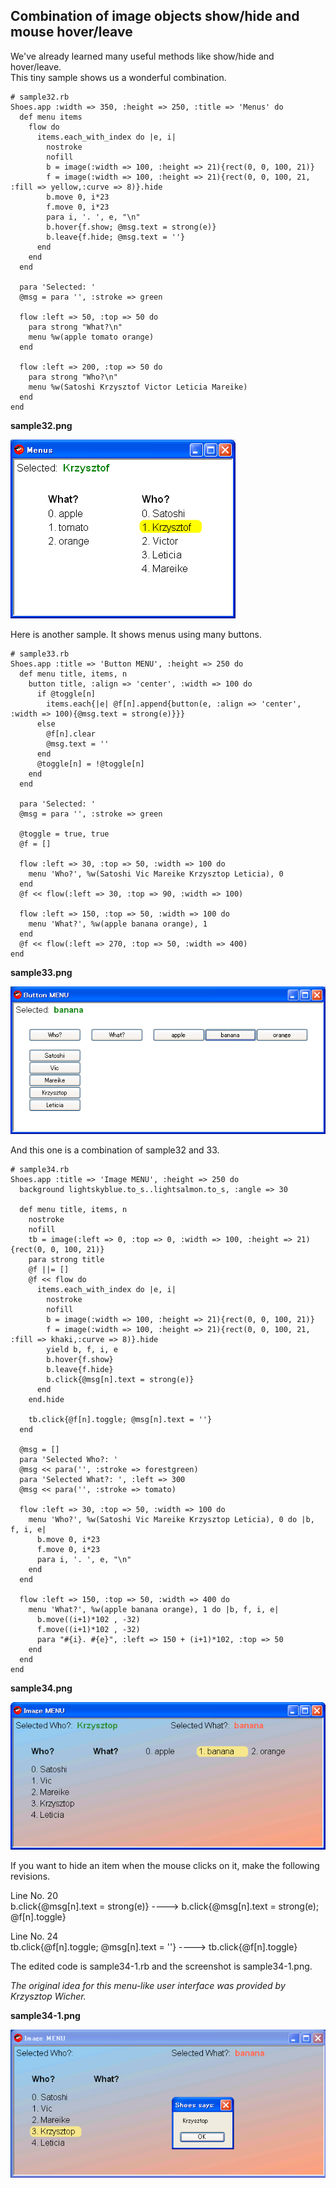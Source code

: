 Combination of image objects show/hide and mouse hover/leave
------------------------------------------------------------

We've already learned many useful methods like show/hide and hover/leave. <br>
This tiny sample shows us a wonderful combination. <br>

	# sample32.rb
	Shoes.app :width => 350, :height => 250, :title => 'Menus' do
	  def menu items
	    flow do
	      items.each_with_index do |e, i|
	        nostroke
	        nofill
	        b = image(:width => 100, :height => 21){rect(0, 0, 100, 21)}
	        f = image(:width => 100, :height => 21){rect(0, 0, 100, 21, :fill => yellow,:curve => 8)}.hide
	        b.move 0, i*23
	        f.move 0, i*23
	        para i, '. ', e, "\n"
	        b.hover{f.show; @msg.text = strong(e)}
	        b.leave{f.hide; @msg.text = ''}
	      end
	    end
	  end
	  
	  para 'Selected: '
	  @msg = para '', :stroke => green
	  
	  flow :left => 50, :top => 50 do
	    para strong "What?\n"
	    menu %w(apple tomato orange)
	  end
	  
	  flow :left => 200, :top => 50 do
	    para strong "Who?\n"
	    menu %w(Satoshi Krzysztof Victor Leticia Mareike)
	  end
	end

**sample32.png**

![sample32.png](http://github.com/ashbb/shoes_tutorial_html/raw/master/images/sample32.png)

Here is another sample. It shows menus using many buttons.

	# sample33.rb
	Shoes.app :title => 'Button MENU', :height => 250 do
	  def menu title, items, n
	    button title, :align => 'center', :width => 100 do
	      if @toggle[n]
	        items.each{|e| @f[n].append{button(e, :align => 'center', :width => 100){@msg.text = strong(e)}}}
	      else
	        @f[n].clear
	        @msg.text = ''
	      end
	      @toggle[n] = !@toggle[n]
	    end
	  end
	  
	  para 'Selected: '
	  @msg = para '', :stroke => green
	  
	  @toggle = true, true
	  @f = []
	  
	  flow :left => 30, :top => 50, :width => 100 do
	    menu 'Who?', %w(Satoshi Vic Mareike Krzysztop Leticia), 0
	  end
	  @f << flow(:left => 30, :top => 90, :width => 100)
	  
	  flow :left => 150, :top => 50, :width => 100 do
	    menu 'What?', %w(apple banana orange), 1
	  end
	  @f << flow(:left => 270, :top => 50, :width => 400)
	end

**sample33.png**

![sample33.png](http://github.com/ashbb/shoes_tutorial_html/raw/master/images/sample33.png)

And this one is a combination of sample32 and 33.

	# sample34.rb
	Shoes.app :title => 'Image MENU', :height => 250 do
	  background lightskyblue.to_s..lightsalmon.to_s, :angle => 30
	  
	  def menu title, items, n
	    nostroke
	    nofill
	    tb = image(:left => 0, :top => 0, :width => 100, :height => 21){rect(0, 0, 100, 21)}
	    para strong title
	    @f ||= []
	    @f << flow do
	      items.each_with_index do |e, i|
	        nostroke
	        nofill
	        b = image(:width => 100, :height => 21){rect(0, 0, 100, 21)}
	        f = image(:width => 100, :height => 21){rect(0, 0, 100, 21, :fill => khaki,:curve => 8)}.hide
	        yield b, f, i, e
	        b.hover{f.show}
	        b.leave{f.hide}
	        b.click{@msg[n].text = strong(e)}
	      end
	    end.hide
	    
	    tb.click{@f[n].toggle; @msg[n].text = ''}
	  end
	  
	  @msg = []
	  para 'Selected Who?: '
	  @msg << para('', :stroke => forestgreen)
	  para 'Selected What?: ', :left => 300
	  @msg << para('', :stroke => tomato)
	  
	  flow :left => 30, :top => 50, :width => 100 do
	    menu 'Who?', %w(Satoshi Vic Mareike Krzysztop Leticia), 0 do |b, f, i, e|
	      b.move 0, i*23
	      f.move 0, i*23
	      para i, '. ', e, "\n"
	    end
	  end
	
	  flow :left => 150, :top => 50, :width => 400 do
	    menu 'What?', %w(apple banana orange), 1 do |b, f, i, e|
	      b.move((i+1)*102 , -32)
	      f.move((i+1)*102 , -32)
	      para "#{i}. #{e}", :left => 150 + (i+1)*102, :top => 50
	    end
	  end
	end

**sample34.png**

![sample34.png](http://github.com/ashbb/shoes_tutorial_html/raw/master/images/sample34.png)

If you want to hide an item when the mouse clicks on it, make the following revisions.

Line No. 20 <br>
b.click{@msg[n].text = strong(e)} ----> b.click{@msg[n].text = strong(e); @f[n].toggle}

Line No. 24 <br>
tb.click{@f[n].toggle; @msg[n].text = ''} ----> tb.click{@f[n].toggle}


The edited code is sample34-1.rb and the screenshot is sample34-1.png.

*The original idea for this menu-like user interface was provided by Krzysztop Wicher.*

**sample34-1.png**

![sample34-1.png](http://github.com/ashbb/shoes_tutorial_html/raw/master/images/sample34-1.png)

